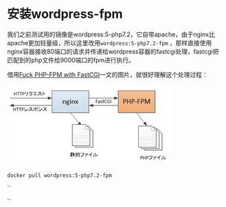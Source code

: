 # 安装wordpress-fpm

我们之前测试用的镜像是wordpress:5-php7.2，它自带apache，由于nginx比apache更加轻量级，所以这里改用`wordpress:5-php7.2-fpm` ，那样直接使用nginx容器接收80端口的请求并传递给wordpress容器的fastcgi处理，fastcgi把匹配到的php文件给9000端口的fpm进行执行。

借用[Fuck PHP-FPM with FastCGI](https://blog.1pwnch.com/websecurity/2019/06/12/Fuck-PHP-FPM-with-Fastcgi/)一文的图片，就很好理解这个处理过程：

![](.gitbook/assets/image%20%287%29.png)

`docker pull wordpress:5-php7.2-fpm`

\`\`

\`\`

